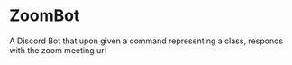 # ZoomBot
A Discord Bot that upon given a command representing a class, responds with the zoom meeting url
